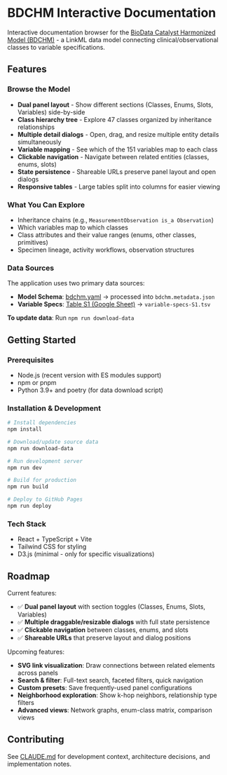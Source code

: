 # BDCHM Interactive Documentation

Interactive documentation browser for the [BioData Catalyst Harmonized Model (BDCHM)](https://github.com/RTIInternational/NHLBI-BDC-DMC-HM) - a LinkML data model connecting clinical/observational classes to variable specifications.

## Features

### Browse the Model
- **Dual panel layout** - Show different sections (Classes, Enums, Slots, Variables) side-by-side
- **Class hierarchy tree** - Explore 47 classes organized by inheritance relationships
- **Multiple detail dialogs** - Open, drag, and resize multiple entity details simultaneously
- **Variable mapping** - See which of the 151 variables map to each class
- **Clickable navigation** - Navigate between related entities (classes, enums, slots)
- **State persistence** - Shareable URLs preserve panel layout and open dialogs
- **Responsive tables** - Large tables split into columns for easier viewing

### What You Can Explore
- Inheritance chains (e.g., `MeasurementObservation is_a Observation`)
- Which variables map to which classes
- Class attributes and their value ranges (enums, other classes, primitives)
- Specimen lineage, activity workflows, observation structures

### Data Sources
The application uses two primary data sources:
- **Model Schema**: [bdchm.yaml](https://github.com/RTIInternational/NHLBI-BDC-DMC-HM/blob/main/src/bdchm/schema/bdchm.yaml) → processed into `bdchm.metadata.json`
- **Variable Specs**: [Table S1 (Google Sheet)](https://docs.google.com/spreadsheets/d/1PDaX266_H0haa0aabMYQ6UNtEKT5-ClMarP0FvNntN8/edit?gid=0#gid=0) → `variable-specs-S1.tsv`

**To update data**: Run `npm run download-data`

## Getting Started

### Prerequisites
- Node.js (recent version with ES modules support)
- npm or pnpm
- Python 3.9+ and poetry (for data download script)

### Installation & Development
```bash
# Install dependencies
npm install

# Download/update source data
npm run download-data

# Run development server
npm run dev

# Build for production
npm run build

# Deploy to GitHub Pages
npm run deploy
```

### Tech Stack
- React + TypeScript + Vite
- Tailwind CSS for styling
- D3.js (minimal - only for specific visualizations)

## Roadmap

Current features:
- ✅ **Dual panel layout** with section toggles (Classes, Enums, Slots, Variables)
- ✅ **Multiple draggable/resizable dialogs** with full state persistence
- ✅ **Clickable navigation** between classes, enums, and slots
- ✅ **Shareable URLs** that preserve layout and dialog positions

Upcoming features:
- **SVG link visualization**: Draw connections between related elements across panels
- **Search & filter**: Full-text search, faceted filters, quick navigation
- **Custom presets**: Save frequently-used panel configurations
- **Neighborhood exploration**: Show k-hop neighbors, relationship type filters
- **Advanced views**: Network graphs, enum-class matrix, comparison views

## Contributing

See [CLAUDE.md](CLAUDE.md) for development context, architecture decisions, and implementation notes.
